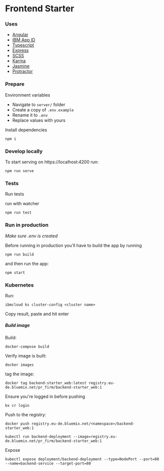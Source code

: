 # Frontend Starter

### Uses
* [Angular](https://angular.io/)
* [IBM App ID](https://www.ibm.com/cloud/app-id)
* [Typescript](https://www.typescriptlang.org/)
* [Express](https://expressjs.com/)
* [SCSS](https://sass-lang.com/)
* [Karma](https://karma-runner.github.io)
* [Jasmine](https://jasmine.github.io/)
* [Protractor](https://www.protractortest.org/#/)

### Prepare

Environment variables

* Navigate to `server/` folder
* Create a copy of `.env.example`
* Rename it to `.env`
* Replace values with yours

Install dependencies

```
npm i
```

### Develop locally

To start serving on https://localhost:4200 run:
```
npm run serve
```

### Tests

Run tests

run with watcher
```
npm run test
```

### Run in production

*Make sure .env is created*

Before running in production you'll have to build the app by running

```
npm run build
```

and then run the app:

```
npm start
```

### Kubernetes
Run:

```
ibmcloud ks cluster-config <cluster name>
```

Copy result, paste and hit enter


##### Build image

Build:
```
docker-compose build
```

Verify image is built:
```
docker images
```

tag the image:
```
docker tag backend-starter_web:latest registry.eu-de.bluemix.net/pr_firm/backend-starter_web:1
```

Ensure you're logged in before pushing
```
bx cr login
```

Push to the registry:
```
docker push registry.eu-de.bluemix.net/<namespace>/backend-starter_web:1
```

```
kubectl run backend-deployment --image=registry.eu-de.bluemix.net/pr_firm/backend-starter_web:1
```

Expose
```
kubectl expose deployment/backend-deployment --type=NodePort --port=80 --name=backend-service --target-port=80
```
